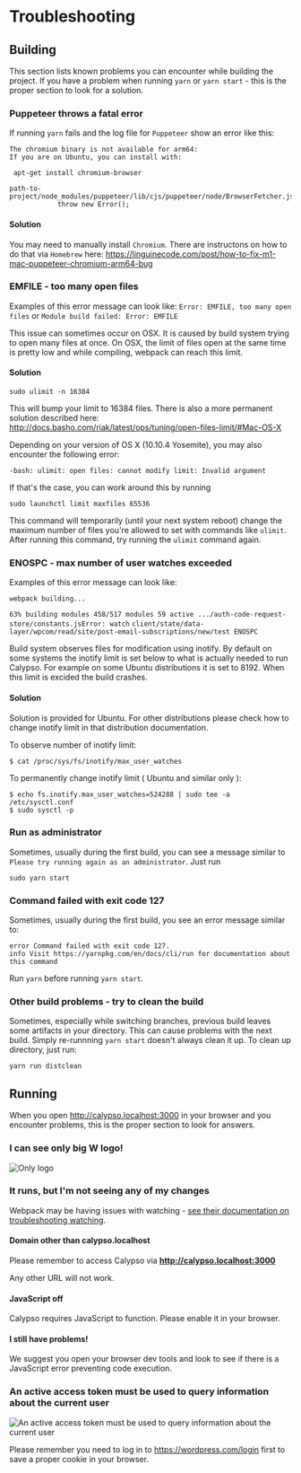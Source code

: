 # Troubleshooting

## Building

This section lists known problems you can encounter while building the project.
If you have a problem when running `yarn` or `yarn start` - this is the proper section to look for a solution.

### Puppeteer throws a fatal error

If running `yarn` fails and the log file for `Puppeteer` show an error like this: 

```
The chromium binary is not available for arm64:
If you are on Ubuntu, you can install with:

 apt-get install chromium-browser

path-to-project/node_modules/puppeteer/lib/cjs/puppeteer/node/BrowserFetcher.js:112
            throw new Error();
```

#### Solution

You may need to manually install `Chromium`. There are instructons on how to do that via `Homebrew` here: <https://linguinecode.com/post/how-to-fix-m1-mac-puppeteer-chromium-arm64-bug>

### EMFILE - too many open files

Examples of this error message can look like:
`Error: EMFILE, too many open files` or `Module build failed: Error: EMFILE`

This issue can sometimes occur on OSX. It is caused by build system trying to open many files at once. On OSX, the limit of files open at the same time is pretty low and while compiling, webpack can reach this limit.

#### Solution

```
sudo ulimit -n 16384
```

This will bump your limit to 16384 files. There is also a more permanent solution described here: <http://docs.basho.com/riak/latest/ops/tuning/open-files-limit/#Mac-OS-X>

Depending on your version of OS X (10.10.4 Yosemite), you may also encounter the following error:

```
-bash: ulimit: open files: cannot modify limit: Invalid argument
```

If that's the case, you can work around this by running

```
sudo launchctl limit maxfiles 65536
```

This command will temporarily (until your next system reboot) change the maximum number of files you're allowed to set with commands like `ulimit`. After running this command, try running the `ulimit` command again.

### ENOSPC - max number of user watches exceeded

Examples of this error message can look like:

`webpack building...`

`63% building modules 458/517 modules 59 active .../auth-code-request-store/constants.jsError: watch`
`client/state/data-layer/wpcom/read/site/post-email-subscriptions/new/test ENOSPC`

Build system observes files for modification using inotify. By default on some systems the inotify limit is set below to what is actually needed to run Calypso. For example on some Ubuntu distributions it is set to 8192. When this limit is excided the build crashes.

#### Solution

Solution is provided for Ubuntu. For other distributions please check how to change inotify limit in that distribution documentation.

To observe number of inotify limit:

```
$ cat /proc/sys/fs/inotify/max_user_watches
```

To permanently change inotify limit ( Ubuntu and similar only ):

```
$ echo fs.inotify.max_user_watches=524288 | sudo tee -a /etc/sysctl.conf
$ sudo sysctl -p
```

### Run as administrator

Sometimes, usually during the first build, you can see a message similar to `Please try running again as an administrator`.
Just run

```
sudo yarn start
```

### Command failed with exit code 127

Sometimes, usually during the first build, you see an error message similar to:

```
error Command failed with exit code 127.
info Visit https://yarnpkg.com/en/docs/cli/run for documentation about this command
```

Run `yarn` before running `yarn start`.

### Other build problems - try to clean the build

Sometimes, especially while switching branches, previous build leaves some artifacts in your directory.
This can cause problems with the next build. Simply re-runnning `yarn start` doesn't always clean it up.
To clean up directory, just run:

```
yarn run distclean
```

## Running

When you open <http://calypso.localhost:3000> in your browser and you encounter problems, this is the proper section to look for answers.

### I can see only big **W** logo!

![Only logo](https://cldup.com/8TZOLiD6WC-2000x2000.png)

### It runs, but I'm not seeing any of my changes

Webpack may be having issues with watching - [see their documentation on troubleshooting watching](https://webpack.github.io/docs/troubleshooting.html#watching).

#### Domain other than calypso.localhost

Please remember to access Calypso via **<http://calypso.localhost:3000>**

Any other URL will not work.

#### JavaScript off

Calypso requires JavaScript to function. Please enable it in your browser.

#### I still have problems!

We suggest you open your browser dev tools and look to see if there is a JavaScript error preventing code execution.

### An active access token must be used to query information about the current user

![An active access token must be used to query information about the current user](https://cldup.com/F0mPgigEp4-3000x3000.png)

Please remember you need to log in to <https://wordpress.com/login> first to save a proper cookie in your browser.
